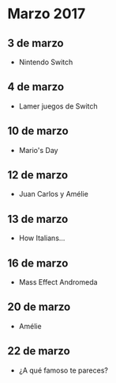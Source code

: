 Marzo 2017
===========

## 3 de marzo
 - Nintendo Switch
 
## 4 de marzo
 - Lamer juegos de Switch
 
## 10 de marzo
 - Mario's Day

## 12 de marzo
 - Juan Carlos y Amélie
 
## 13 de marzo
 - How Italians...

## 16 de marzo
 - Mass Effect Andromeda

## 20 de marzo
 - Amélie

## 22 de marzo
 - ¿A qué famoso te pareces?
 
